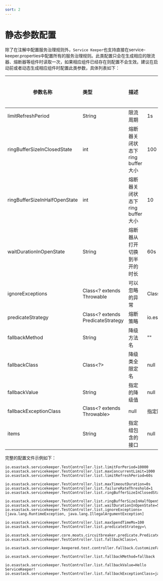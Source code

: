 ```yaml
---
sort: 2
---
```


# 静态参数配置

除了在注解中配置服务治理规则外，`Service Keeper`也支持直接在service-keeper.properties中配置所有的服务治理规则。此类配置只会在生成相应的限流器、熔断器等组件时读取一次，如果相应组件已经存在则配置不会生效。建议在启动前或者动态生成相应组件时配置此类参数，具体列表如下：

| 参数名称         |      类型    |        描述      |     默认值   |  示例值   |  注意事项   |                                             
| --------------- |   :--------  | :-------- |   -------   | -------   | -------    |
|  limitRefreshPeriod  |  String     |        限流周期       |  1s | 10ms,10s,10m,10h... |    |  
|  ringBufferSizeInClosedState    |  int |        熔断器关闭状态下ring buffer大小    |  100 | 100  |  | 
|  ringBufferSizeInHalfOpenState  |  int  |      熔断器关闭状态下ring buffer大小     |   10 |10   |   |
|  waitDurationInOpenState        |  String  |      熔断器从打开切换到半开的时长     |  60s |10ms,10s,10m,10h...|  | 
|  ignoreExceptions    |  Class<? extends Throwable  |      可以忽略的异常      |  Class[0] |     [java.lang.RuntimeException, java.lang.IllegalArgumentException]            |           |
|  predicateStrategy   |  Class<? extends PredicateStrategy  |       熔断策略     |   io.esastack.servicekeeper.core.moats.circuitbreaker.predicate.PredicateByException |io.esastack.servicekeeper.core.moats.circuitbreaker.predicate.PredicateByExceptionAndSpendTime |    |  
|  fallbackMethod      |  String     |       降级方法名       |  ""  |   list    |    |  
|  fallbackClass       |  Class<?>   |        降级类全限定名    |   null  |   CustomizeFallback.class  |  | 
|  fallbackValue       |  String     |      指定的降级值        |   null  |   Fallback    |        |
|  fallbackExceptionClass    | Class<? extends Throwable>  |   null   |  指定降级异常类的全限定名    |  java.lang.RuntimeException |  |
|  items              |  String     |      指定组包含的接口        |   null  |   [interface1,interface2]    |        |

完整的配置文件示例如下：
```properties
io.esastack.servicekeeper.TestController.list.limitForPeriod=10000
io.esastack.servicekeeper.TestController.list.maxConcurrentLimit=1000
io.esastack.servicekeeper.TestController.list.limitRefreshPeriod=60s

io.esastack.servicekeeper.TestController.list.maxTimeoutDuration=0s
io.esastack.servicekeeper.TestController.list.failureRateThreshold=1
io.esastack.servicekeeper.TestController.list.ringBufferSizeInClosedState=2

io.esastack.servicekeeper.TestController.list.ringBufferSizeInHalfOpenState=2
io.esastack.servicekeeper.TestController.list.waitDurationInOpenState=59s
io.esastack.servicekeeper.TestController.list.ignoreExceptions=[java.lang.RuntimeException, java.lang.IllegalArgumentException]

io.esastack.servicekeeper.TestController.list.maxSpendTimeMs=100
io.esastack.servicekeeper.TestController.list.predicateStrategy=\
  io.esastack.servicekeeper.core.moats.circuitbreaker.predicate.PredicateByExceptionAndSpendTime
io.esastack.servicekeeper.TestController.list.fallbackClass=\
  io.esastack.servicekeeper.keepered.test.controller.fallback.CustomizeFallback

io.esastack.servicekeeper.TestController.list.fallbackMethod=fallback

io.esastack.servicekeeper.TestController.list.fallbackValue=Hello ServiceKeeper!
io.esastack.servicekeeper.TestController.list.fallbackExceptionClass=java.lang.RuntimeException
```
